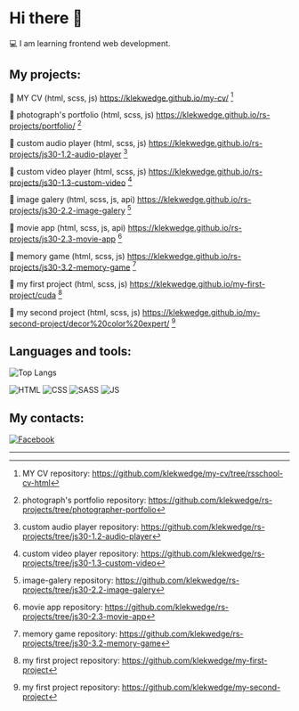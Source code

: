 # Hi there 👋
💻 I am learning frontend web development.

## My projects:

📌 MY CV (html, scss, js) https://klekwedge.github.io/my-cv/ [^1]

📌 photograph's portfolio (html, scss, js) https://klekwedge.github.io/rs-projects/portfolio/ [^2]

📌 custom audio player (html, scss, js) https://klekwedge.github.io/rs-projects/js30-1.2-audio-player [^3]

📌 custom video player (html, scss, js) https://klekwedge.github.io/rs-projects/js30-1.3-custom-video [^4]

📌 image galery (html, scss, js, api) https://klekwedge.github.io/rs-projects/js30-2.2-image-galery [^5]

📌 movie app (html, scss, js, api) https://klekwedge.github.io/rs-projects/js30-2.3-movie-app [^6]

📌 memory game (html, scss, js) https://klekwedge.github.io/rs-projects/js30-3.2-memory-game [^7]

📌 my first project (html, scss, js) https://klekwedge.github.io/my-first-project/cuda [^8]

📌 my second project (html, scss, js) https://klekwedge.github.io/my-second-project/decor%20color%20expert/ [^9]

## Languages and tools:

![Top Langs](https://github-readme-stats.vercel.app/api/top-langs/?username=klekwedge)

![HTML](https://img.shields.io/badge/-HTML5-E34F26?style=for-the-badge&logo=HTML5&logoColor=white)
![CSS](https://img.shields.io/badge/-CSS3-0B51C1?style=for-the-badge&logo=CSS3)
![SASS](https://img.shields.io/badge/-Sass-CC6699?style=for-the-badge&logo=Sass&logoColor=white)
![JS](https://img.shields.io/badge/-JavaScript-5324AA?style=for-the-badge&logo=JavaScript)

## My contacts:

[![Facebook](https://img.shields.io/badge/-Facebook-1877F2?style=for-the-badge&logo=Facebook&logoColor=white)](https://www.facebook.com/klekwedge/)
***
[^1]: MY CV repository: https://github.com/klekwedge/my-cv/tree/rsschool-cv-html

[^2]: photograph's portfolio repository: https://github.com/klekwedge/rs-projects/tree/photographer-portfolio

[^3]: custom audio player repository: https://github.com/klekwedge/rs-projects/tree/js30-1.2-audio-player

[^4]: custom video player repository: https://github.com/klekwedge/rs-projects/tree/js30-1.3-custom-video

[^5]: image-galery repository: https://github.com/klekwedge/rs-projects/tree/js30-2.2-image-galery

[^6]: movie app repository: https://github.com/klekwedge/rs-projects/tree/js30-2.3-movie-app

[^7]: memory game repository: https://github.com/klekwedge/rs-projects/tree/js30-3.2-memory-game

[^8]: my first project repository: https://github.com/klekwedge/my-first-project

[^9]: my first project repository: https://github.com/klekwedge/my-second-project
